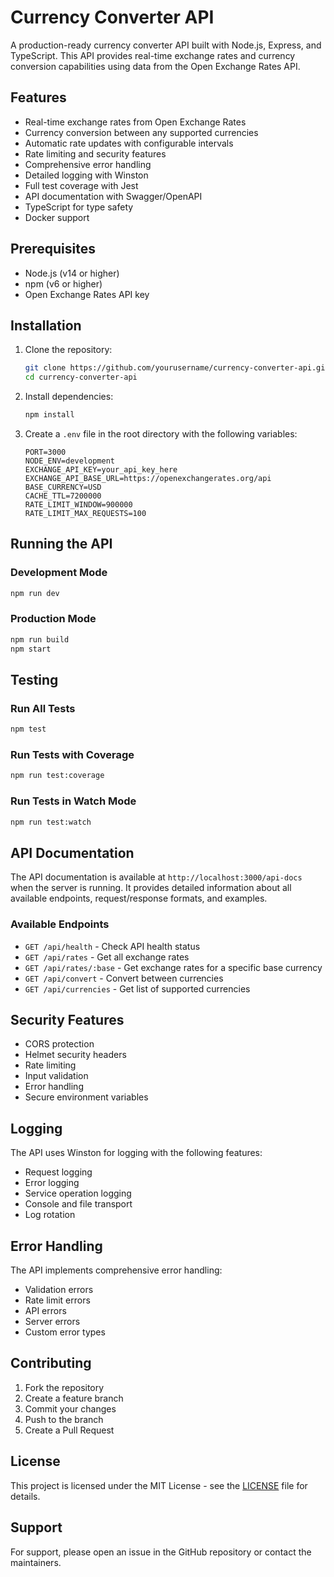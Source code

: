 # Currency Converter API

A production-ready currency converter API built with Node.js, Express, and TypeScript. This API provides real-time exchange rates and currency conversion capabilities using data from the Open Exchange Rates API.

## Features

- Real-time exchange rates from Open Exchange Rates
- Currency conversion between any supported currencies
- Automatic rate updates with configurable intervals
- Rate limiting and security features
- Comprehensive error handling
- Detailed logging with Winston
- Full test coverage with Jest
- API documentation with Swagger/OpenAPI
- TypeScript for type safety
- Docker support

## Prerequisites

- Node.js (v14 or higher)
- npm (v6 or higher)
- Open Exchange Rates API key

## Installation

1. Clone the repository:
   ```bash
   git clone https://github.com/yourusername/currency-converter-api.git
   cd currency-converter-api
   ```

2. Install dependencies:
   ```bash
   npm install
   ```

3. Create a `.env` file in the root directory with the following variables:
   ```env
   PORT=3000
   NODE_ENV=development
   EXCHANGE_API_KEY=your_api_key_here
   EXCHANGE_API_BASE_URL=https://openexchangerates.org/api
   BASE_CURRENCY=USD
   CACHE_TTL=7200000
   RATE_LIMIT_WINDOW=900000
   RATE_LIMIT_MAX_REQUESTS=100
   ```

## Running the API

### Development Mode
```bash
npm run dev
```

### Production Mode
```bash
npm run build
npm start
```

## Testing

### Run All Tests
```bash
npm test
```

### Run Tests with Coverage
```bash
npm run test:coverage
```

### Run Tests in Watch Mode
```bash
npm run test:watch
```

## API Documentation

The API documentation is available at `http://localhost:3000/api-docs` when the server is running. It provides detailed information about all available endpoints, request/response formats, and examples.

### Available Endpoints

- `GET /api/health` - Check API health status
- `GET /api/rates` - Get all exchange rates
- `GET /api/rates/:base` - Get exchange rates for a specific base currency
- `GET /api/convert` - Convert between currencies
- `GET /api/currencies` - Get list of supported currencies

## Security Features

- CORS protection
- Helmet security headers
- Rate limiting
- Input validation
- Error handling
- Secure environment variables

## Logging

The API uses Winston for logging with the following features:
- Request logging
- Error logging
- Service operation logging
- Console and file transport
- Log rotation

## Error Handling

The API implements comprehensive error handling:
- Validation errors
- Rate limit errors
- API errors
- Server errors
- Custom error types

## Contributing

1. Fork the repository
2. Create a feature branch
3. Commit your changes
4. Push to the branch
5. Create a Pull Request

## License

This project is licensed under the MIT License - see the [LICENSE](LICENSE) file for details.

## Support

For support, please open an issue in the GitHub repository or contact the maintainers. 